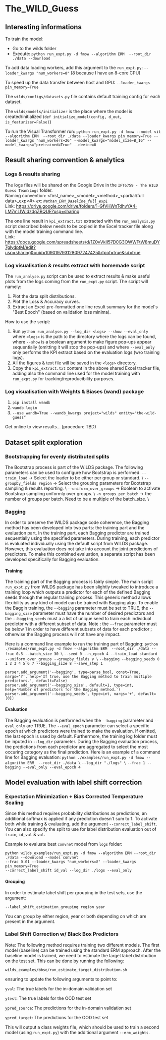 # The_WILD_Guess


## Interesting informations

To train the model:
- Go to the wilds folder
- Execute: `python run_expt.py -d fmow --algorithm ERM  --root_dir ./data --download`


To add data loading workers, add this argument to the `run_expt.py`: `--loader_kwargs "num_workers=8"`
(8 because I have an 8-core CPU)

To speed up the data transfer between host and GPU: `--loader_kwargs pin_memory=True`

The `wilds/configs/datasets.py` file  contains default  training config for each dataset.

The `wilds/models/initializer` is the place where the model is created/initialized (`def initialize_model(config, d_out, is_featurizer=False)`)

 
To run the Visual Transformer run:
`python run_expt.py -d fmow --model vit --algorithm ERM  --root_dir ./data --loader_kwargs pin_memory=True --loader_kwargs "num_workers=26" --model_kwargs="model_size=B_16" --model_kwargs="pretrained=True" --device=0`


## Result sharing convention & analytics
### Logs & results sharing

The logs files will be shared on the Google Drive in the `IFT6759 - The WILD Guess Team\Logs` folder. \
Naming convention: <first_name>\_\<model>\_\<method>\_<partial/full data>\_exp<#>         _ex: `Nathan_ERM_Baseline_full_exp1`_ \
Link: https://drive.google.com/drive/folders/1-GfVHWnTdhvYA4-LM7mLIWidzdqZBQUE?usp=sharing

The one line result in `kpi_extract.txt` extracted with the `run_analysis.py` script described below needs to be copied in the Excel tracker file along with the model training command line. \
Link: https://docs.google.com/spreadsheets/d/1Z0vVkII57D0G3OWWFtW8muDY7glydptM/edit?usp=sharing&ouid=109019793128097247425&rtpof=true&sd=true
  
### Log visualisation \& results extract with homemade script

The `run_analyse.py` script can be used to extract results \& make useful plots from the logs coming from the `run_expt.py` script. The script will namely:
1. Plot the data split distributions.
2. Plot the Loss \& Accuracy curves.
3. Extract an Excel pre-formatted one line result summary for the model's "Best Epoch" (based on validation loss minima).

How to use the script:
1. Run `python run_analyse.py --log_dir <logs> --show --eval_only`
  where `<logs>` is the path to the directory where the logs can be found, where `--show` is a boolean argument to make figure pop-ups appear sequentially (omitting it will stop the pop-ups) and where `--eval_only` only performs the KPI extract based on the evaluation logs (w/o training logs).
2. All the figures & text file will be saved in the `<logs>` directory.
3. Copy the `kpi_extract.txt` content in the above shared Excel tracker file, adding also the command line used for the model training with `run_expt.py` for tracking/reproducibility purposes.

### Log visualisation with Weights \& Biases (wand) package

1. `pip install wandb`
2. `wandb login`
3. `--use_wandb=True --wandb_kwargs project="wilds" entity="the-wild-guess"`

Get online to view results... (procedure TBD)

## Dataset split exploration
### Bootstrapping for evenly distributed splits

The Bootstrap process is part of the WILDS package. The following parameters can be used to configure how Bootstrap is performed:
`--train_load` -> Select the loader to be either per group or standard. \\
`--groupby_fields region` -> Select the grouping parameters for Bootstrap sampling & results reporting. \\
`--uniform_over_groups` -> Boolean to activate Bootstrap sampling uniformly over groups. \\
`-n_groups_per_batch` -> the number of groups per batch. Need to be a multiple of the batch_size. \\

### Bagging

In order to preserve the WILDS package code coherence, the Bagging method has been developed into two parts: the training part and the evaluation part. In the training part, each Bagging predictor are trained sequentially using the specified parameters. During training, each predictor is evaluated individually using the default script from WILDS package. However, this evaluation does not take into account the joint predictions of predictors. To make this combined evaluation, a separate script has been developed specifically for Bagging evaluation. 

#### Training
The training part of the Bagging process is fairly simple. The main script `run_expt.py` from WILDS package has been slightly tweaked to introduce a training loop which outputs a predictor for each of the defined Bagging seeds through the regular training process. This generic method allows flexibility as any kind of model can be trained with Bagging algo.
To enable the Baggin training, the `--bagging` parameter must be set to TRUE, the `--bagging_size` parameter must have the number of desired predictors and the `--bagging_seeds` must a a list of unique seed to train each individual predictor with a different subset of data. Note : the `--frac` parameter must be below 1 in order to have different subsets of data for each predictor ; otherwise the Bagging process will not have any impact.

Here is a command line example to run the training part of Bagging:
`python ./examples/run_expt.py -d fmow --algorithm ERM  --root_dir ./data --frac 0.5 --batch_size 30 \`
`--seed 0 --n_epoch 4 --train_load standard --uniform_over_groups --groupby_fields y \`
`--bagging --bagging_seeds 0 1 2 3 4 5 6 7 --bagging_size 8 --save_step 1`

    parser.add_argument('--bagging', type=parse_bool, const=True, nargs='?', help='If true, use the Bagging method to train multiple predictors.', default=False)
    parser.add_argument('--bagging_size', default=1, type=int, help='Number of predictors for the Bagging method.')
    parser.add_argument('--bagging_seeds', type=int, nargs='+', default=[0])
    
#### Evaluation
The Bagging evaluation is performed when the `--bagging` parameter and `--eval_only` are TRUE. The `--eval_epoch` parameter can select a specific epoch at which predictors were trained to make the evaluation. If omitted, the last epoch is used by default. Furthermore, the training log folder must be inputed in `--log_dir` parameter. During the Bagging evaluation process, the predictions from each predictor are aggregated to select the most occuring category as the final prediction.
Here is an example of a command line for Bagging evaluation:
`python ./examples/run_expt.py -d fmow --algorithm ERM  --root_dir ./data \`
`--log_dir "./logs" \`
`--frac 1 --bagging --eval_only --eval_epoch 4`

## Model evaluation with label shift correction

### Expectation Minimization + Bias Corrected Temperature Scaling

Since this method requires probability distributions as predictions, an additional softmax is applied if any prediction doesn't sum to 1. 
To activate both while training & evaluating, add the argument `--correct_label_shift`. 
You can also specify the split to use for label distribution evaluation out of `train`, `id_val` & `val`. 

Example to evaluate best `convnet` model from `logs` folder:
```commandline
python wilds_examples/run_expt.py -d fmow --algorithm ERM --root_dir ./data --download --model convnet
--frac 0.01 --loader_kwargs "num_workers=8" --loader_kwargs pin_memory=True 
--correct_label_shift id_val --log_dir ./logs --eval_only
```

#### Grouping

In order to estimate label shift per grouping in the test sets, use the argument:

```commandline
--label_shift_estimation_grouping region year
```

You can group by either region, year or both depending on which are present in the argument.

### Label Shift Correction w/ Black Box Predictors
Note: The following method requires training two different models. The first model (baseline) can be trained using the standard ERM approach. After the baseline model is trained, we need to estimate the target label distribution on the test set. This can be done by running the following:

`wilds_examples/bbse/run_estimate_target_distribution.sh`

ensuring to update the following arguments to point to:

`yval`: The true labels for the in-domain validation set

`ytest`: The true labels for the OOD test set

`ypred_source`: The predictions for the in-domain validation set

`ypred_target`: The predictions for the OOD test set

This will output a class weights file, which should be used to train a second model (using `run_expt.py`) with the additional argument `--erm_weights`.
